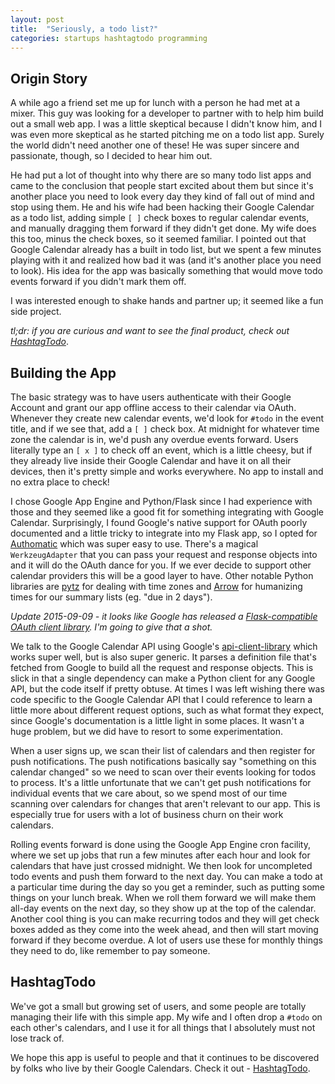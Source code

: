 ```yaml
---
layout: post
title:  "Seriously, a todo list?"
categories: startups hashtagtodo programming
---
```


Origin Story
------------

A while ago a friend set me up for lunch with a person he had met at a mixer. This guy was looking for a developer to partner with to help him build out a small web app. I was a little skeptical because I didn't know him, and I was even more skeptical as he started pitching me on a todo list app. Surely the world didn't need another one of these! He was super sincere and passionate, though, so I decided to hear him out.

He had put a lot of thought into why there are so many todo list apps and came to the conclusion that people start excited about them but since it's another place you need to look every day they kind of fall out of mind and stop using them. He and his wife had been hacking their Google Calendar as a todo list, adding simple `[ ]` check boxes to regular calendar events, and manually dragging them forward if they didn't get done. My wife does this too, minus the check boxes, so it seemed familiar. I pointed out that Google Calendar already has a built in todo list, but we spent a few minutes playing with it and realized how bad it was (and it's another place you need to look). His idea for the app was basically something that would move todo events forward if you didn't mark them off.

I was interested enough to shake hands and partner up; it seemed like a fun side project.

_tl;dr: if you are curious and want to see the final product, check out [HashtagTodo](https://www.hashtagtodo.com/index.html)_.

Building the App
----------------

The basic strategy was to have users authenticate with their Google Account and grant our app offline access to their calendar via OAuth. Whenever they create new calendar events, we'd look for `#todo` in the event title, and if we see that, add a `[ ]` check box. At midnight for whatever time zone the calendar is in, we'd push any overdue events forward. Users literally type an `[ x ]` to check off an event, which is a little cheesy, but if they already live inside their Google Calendar and have it on all their devices, then it's pretty simple and works everywhere. No app to install and no extra place to check!

I chose Google App Engine and Python/Flask since I had experience with those and they seemed like a good fit for something integrating with Google Calendar. Surprisingly, I found Google's native support for OAuth poorly documented and a little tricky to integrate into my Flask app, so I opted for [Authomatic](https://github.com/peterhudec/authomatic) which was super easy to use. There's a magical `WerkzeugAdapter` that you can pass your request and response objects into and it will do the OAuth dance for you. If we ever decide to support other calendar providers this will be a good layer to have. Other notable Python libraries are [pytz](http://pytz.sourceforge.net/) for dealing with time zones and [Arrow](http://crsmithdev.com/arrow/) for humanizing times for our summary lists (eg. "due in 2 days").

_Update 2015-09-09 - it looks like Google has released a [Flask-compatible OAuth client library](http://oauth2client.readthedocs.org/en/latest/source/oauth2client.flask_util.html). I'm going to give that a shot._

We talk to the Google Calendar API using Google's [api-client-library](https://developers.google.com/api-client-library/python/) which works super well, but is also super generic. It parses a definition file that's fetched from Google to build all the request and response objects. This is slick in that a single dependency can make a Python client for any Google API, but the code itself if pretty obtuse. At times I was left wishing there was code specific to the Google Calendar API that I could reference to learn a little more about different request options, such as what format they expect, since Google's documentation is a little light in some places. It wasn't a huge problem, but we did have to resort to some experimentation.

When a user signs up, we scan their list of calendars and then register for push notifications. The push notifications basically say "something on this calendar changed" so we need to scan over their events looking for todos to process. It's a little unfortunate that we can't get push notifications for individual events that we care about, so we spend most of our time scanning over calendars for changes that aren't relevant to our app. This is especially true for users with a lot of business churn on their work calendars.

Rolling events forward is done using the Google App Engine cron facility, where we set up jobs that run a few minutes after each hour and look for calendars that have just crossed midnight. We then look for uncompleted todo events and push them forward to the next day. You can make a todo at a particular time during the day so you get a reminder, such as putting some things on your lunch break. When we roll them forward we will make them all-day events on the next day, so they show up at the top of the calendar. Another cool thing is you can make recurring todos and they will get check boxes added as they come into the week ahead, and then will start moving forward if they become overdue. A lot of users use these for monthly things they need to do, like remember to pay someone.

HashtagTodo
-----------

We've got a small but growing set of users, and some people are totally managing their life with this simple app. My wife and I often drop a `#todo` on each other's calendars, and I use it for all things that I absolutely must not lose track of.

We hope this app is useful to people and that it continues to be discovered by folks who live by their Google Calendars. Check it out - [HashtagTodo](https://www.hashtagtodo.com/index.html).
